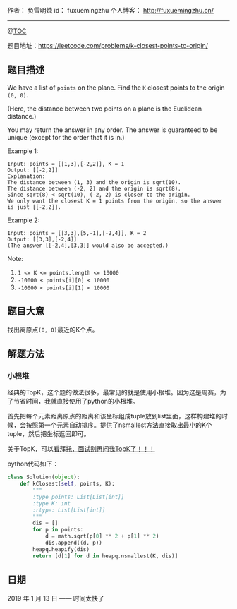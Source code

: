 
作者： 负雪明烛
id：	fuxuemingzhu
个人博客：	http://fuxuemingzhu.cn/

---
@[TOC](目录)

题目地址：https://leetcode.com/problems/k-closest-points-to-origin/


## 题目描述

We have a list of ``points`` on the plane.  Find the ``K`` closest points to the origin ``(0, 0)``.

(Here, the distance between two points on a plane is the Euclidean distance.)

You may return the answer in any order.  The answer is guaranteed to be unique (except for the order that it is in.)

 

Example 1:

    Input: points = [[1,3],[-2,2]], K = 1
    Output: [[-2,2]]
    Explanation: 
    The distance between (1, 3) and the origin is sqrt(10).
    The distance between (-2, 2) and the origin is sqrt(8).
    Since sqrt(8) < sqrt(10), (-2, 2) is closer to the origin.
    We only want the closest K = 1 points from the origin, so the answer is just [[-2,2]].

Example 2:

    Input: points = [[3,3],[5,-1],[-2,4]], K = 2
    Output: [[3,3],[-2,4]]
    (The answer [[-2,4],[3,3]] would also be accepted.)
 

Note:

1. ``1 <= K <= points.length <= 10000``
1. ``-10000 < points[i][0] < 10000``
1. ``-10000 < points[i][1] < 10000``

## 题目大意

找出离原点``(0, 0)``最近的K个点。

## 解题方法

### 小根堆

经典的TopK，这个题的做法很多，最常见的就是使用小根堆。因为这是周赛，为了节省时间，我就直接使用了python的小根堆。

首先把每个元素距离原点的距离和该坐标组成tuple放到list里面，这样构建堆的时候，会按照第一个元素自动排序。提供了nsmallest方法直接取出最小的K个tuple，然后把坐标返回即可。

关于TopK，可以[看拜托，面试别再问我TopK了！！！](https://mp.weixin.qq.com/s/FFsvWXiaZK96PtUg-mmtEw)

python代码如下：

```python
class Solution(object):
    def kClosest(self, points, K):
        """
        :type points: List[List[int]]
        :type K: int
        :rtype: List[List[int]]
        """
        dis = []
        for p in points:
            d = math.sqrt(p[0] ** 2 + p[1] ** 2)
            dis.append((d, p))
        heapq.heapify(dis)
        return [d[1] for d in heapq.nsmallest(K, dis)]
```


## 日期

2019 年 1 月 13 日 —— 时间太快了


  [1]: https://assets.leetcode.com/uploads/2018/12/29/bst_cameras_01.png
  [2]: https://assets.leetcode.com/uploads/2018/12/29/bst_cameras_02.png
